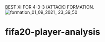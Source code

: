 BEST XI FOR 4-3-3 (ATTACK) FORMATION.
![formation_01_09_2021_ 23_39_50](https://user-images.githubusercontent.com/78134745/131815738-ad782ef8-9481-47d3-9cee-d73e84d8951f.png)
# fifa20-player-analysis
